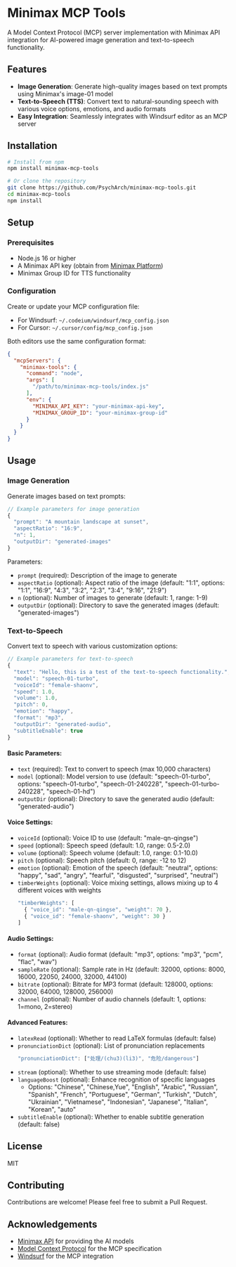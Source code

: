 # Minimax MCP Tools

A Model Context Protocol (MCP) server implementation with Minimax API integration for AI-powered image generation and text-to-speech functionality.

## Features

- **Image Generation**: Generate high-quality images based on text prompts using Minimax's image-01 model
- **Text-to-Speech (TTS)**: Convert text to natural-sounding speech with various voice options, emotions, and audio formats
- **Easy Integration**: Seamlessly integrates with Windsurf editor as an MCP server

## Installation

```bash
# Install from npm
npm install minimax-mcp-tools

# Or clone the repository
git clone https://github.com/PsychArch/minimax-mcp-tools.git
cd minimax-mcp-tools
npm install
```

## Setup

### Prerequisites

- Node.js 16 or higher
- A Minimax API key (obtain from [Minimax Platform](https://api.minimax.chat/))
- Minimax Group ID for TTS functionality

### Configuration

Create or update your MCP configuration file:

   - For Windsurf: `~/.codeium/windsurf/mcp_config.json`
   - For Cursor: `~/.cursor/config/mcp_config.json`

   Both editors use the same configuration format:

```json
{
  "mcpServers": {
    "minimax-tools": {
      "command": "node",
      "args": [
        "/path/to/minimax-mcp-tools/index.js"
      ],
      "env": {
        "MINIMAX_API_KEY": "your-minimax-api-key",
        "MINIMAX_GROUP_ID": "your-minimax-group-id"
      }
    }
  }
}
```

## Usage

### Image Generation

Generate images based on text prompts:

```javascript
// Example parameters for image generation
{
  "prompt": "A mountain landscape at sunset",
  "aspectRatio": "16:9",
  "n": 1,
  "outputDir": "generated-images"
}
```

Parameters:
- `prompt` (required): Description of the image to generate
- `aspectRatio` (optional): Aspect ratio of the image (default: "1:1", options: "1:1", "16:9", "4:3", "3:2", "2:3", "3:4", "9:16", "21:9")
- `n` (optional): Number of images to generate (default: 1, range: 1-9)
- `outputDir` (optional): Directory to save the generated images (default: "generated-images")

### Text-to-Speech

Convert text to speech with various customization options:

```javascript
// Example parameters for text-to-speech
{
  "text": "Hello, this is a test of the text-to-speech functionality.",
  "model": "speech-01-turbo",
  "voiceId": "female-shaonv",
  "speed": 1.0,
  "volume": 1.0,
  "pitch": 0,
  "emotion": "happy",
  "format": "mp3",
  "outputDir": "generated-audio",
  "subtitleEnable": true
}
```

#### Basic Parameters:
- `text` (required): Text to convert to speech (max 10,000 characters)
- `model` (optional): Model version to use (default: "speech-01-turbo", options: "speech-01-turbo", "speech-01-240228", "speech-01-turbo-240228", "speech-01-hd")
- `outputDir` (optional): Directory to save the generated audio (default: "generated-audio")

#### Voice Settings:
- `voiceId` (optional): Voice ID to use (default: "male-qn-qingse")
- `speed` (optional): Speech speed (default: 1.0, range: 0.5-2.0)
- `volume` (optional): Speech volume (default: 1.0, range: 0.1-10.0)
- `pitch` (optional): Speech pitch (default: 0, range: -12 to 12)
- `emotion` (optional): Emotion of the speech (default: "neutral", options: "happy", "sad", "angry", "fearful", "disgusted", "surprised", "neutral")
- `timberWeights` (optional): Voice mixing settings, allows mixing up to 4 different voices with weights
  ```javascript
  "timberWeights": [
    { "voice_id": "male-qn-qingse", "weight": 70 },
    { "voice_id": "female-shaonv", "weight": 30 }
  ]
  ```

#### Audio Settings:
- `format` (optional): Audio format (default: "mp3", options: "mp3", "pcm", "flac", "wav")
- `sampleRate` (optional): Sample rate in Hz (default: 32000, options: 8000, 16000, 22050, 24000, 32000, 44100)
- `bitrate` (optional): Bitrate for MP3 format (default: 128000, options: 32000, 64000, 128000, 256000)
- `channel` (optional): Number of audio channels (default: 1, options: 1=mono, 2=stereo)

#### Advanced Features:
- `latexRead` (optional): Whether to read LaTeX formulas (default: false)
- `pronunciationDict` (optional): List of pronunciation replacements
  ```javascript
  "pronunciationDict": ["处理/(chu3)(li3)", "危险/dangerous"]
  ```
- `stream` (optional): Whether to use streaming mode (default: false)
- `languageBoost` (optional): Enhance recognition of specific languages
  - Options: "Chinese", "Chinese,Yue", "English", "Arabic", "Russian", "Spanish", "French", "Portuguese", "German", "Turkish", "Dutch", "Ukrainian", "Vietnamese", "Indonesian", "Japanese", "Italian", "Korean", "auto"
- `subtitleEnable` (optional): Whether to enable subtitle generation (default: false)

## License

MIT

## Contributing

Contributions are welcome! Please feel free to submit a Pull Request.

## Acknowledgements

- [Minimax API](https://api.minimax.chat/) for providing the AI models
- [Model Context Protocol](https://github.com/modelcontextprotocol/mcp) for the MCP specification
- [Windsurf](https://github.com/codeium/windsurf) for the MCP integration
